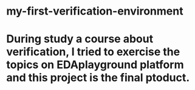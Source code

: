 # my-first-verification-environment
# During study a course about verification, I tried to exercise the topics on EDAplayground platform and this project is the final ptoduct.
